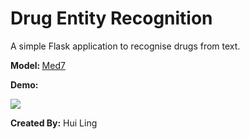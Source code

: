 # Drug Entity Recognition

A simple Flask application to recognise drugs from text.<br>

<b> Model: </b> <a href='https://github.com/kormilitzin/med7' target='_blank'>Med7</a>


<b>Demo:</b><br>

<img src='static/drug.gif'><br>

<b>Created By:</b> Hui Ling


